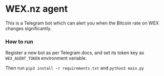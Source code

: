 # WEX.nz agent

This is a Telegram bot which can alert you when the Bitcoin rate on WEX changes significantly.

### How to run

Register a new bot as per Telegram docs, and set its token key as `WEX_AGENT_TOKEN` environment variable.

Then run `pip3 install -r requirements.txt` and `python3 main.py`
